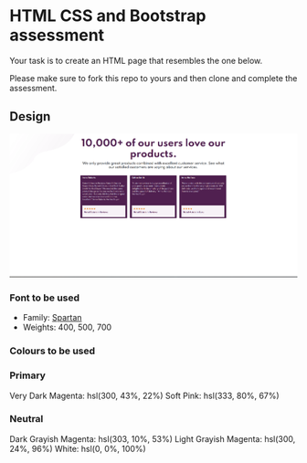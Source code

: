 # HTML CSS and Bootstrap assessment

Your task is to create an HTML page that resembles the one below.

Please make sure to fork this repo to yours and then clone and complete the assessment.

## Design
![](./design.png)

### Font to be used

- Family: [Spartan](https://fonts.google.com/specimen/Spartan)
- Weights: 400, 500, 700

### Colours to be used

### Primary

Very Dark Magenta: hsl(300, 43%, 22%)
Soft Pink: hsl(333, 80%, 67%)

### Neutral

Dark Grayish Magenta: hsl(303, 10%, 53%)
Light Grayish Magenta: hsl(300, 24%, 96%)
White: hsl(0, 0%, 100%)